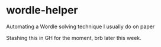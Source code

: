 # wordle-helper
Automating a Wordle solving technique I usually do on paper

Stashing this in GH for the moment, brb later this week.
